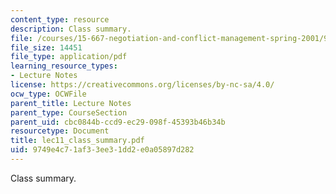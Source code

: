 ```yaml
---
content_type: resource
description: Class summary.
file: /courses/15-667-negotiation-and-conflict-management-spring-2001/9749e4c71af33ee31dd2e0a05897d282_lec11_class_summary.pdf
file_size: 14451
file_type: application/pdf
learning_resource_types:
- Lecture Notes
license: https://creativecommons.org/licenses/by-nc-sa/4.0/
ocw_type: OCWFile
parent_title: Lecture Notes
parent_type: CourseSection
parent_uid: cbc0844b-ccd9-ec29-098f-45393b46b34b
resourcetype: Document
title: lec11_class_summary.pdf
uid: 9749e4c7-1af3-3ee3-1dd2-e0a05897d282
---
```

Class summary.